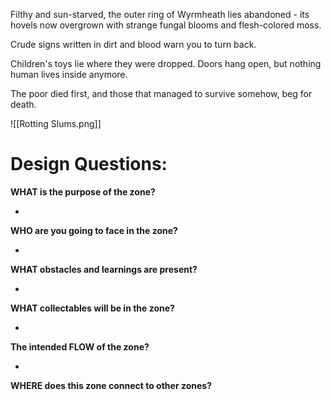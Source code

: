 
Filthy and sun-starved, the outer ring of Wyrmheath lies abandoned - its hovels now overgrown with strange fungal blooms and flesh-colored moss. 

Crude signs written in dirt and blood warn you to turn back. 

Children's toys lie where they were dropped. Doors hang open, but nothing human lives inside anymore.

The poor died first, and those that managed to survive somehow, beg for death.


![[Rotting Slums.png]]

# Design Questions:

**WHAT is the purpose of the zone?**

- 


**WHO are you going to face in the zone?**

- 


**WHAT obstacles and learnings are present?**

- 


**WHAT collectables will be in the zone?**

- 


**The intended FLOW of the zone?**

- 


**WHERE does this zone connect to other zones?**